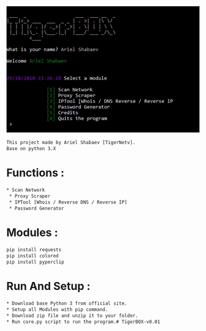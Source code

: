 ![TigerBOX v0.01](https://github.com/TigerNetv/TigerBOX-v0.01/blob/main/picture.jpg)

```
This project made by Ariel Shabaev [TigerNetv].
Base on python 3.X
```
# Functions :
```
* Scan Network
 * Proxy Scraper
 * IPTool [Whois / Reverse DNS / Reverse IP]
 * Password Generator
```

# Modules :
```
pip install requests
pip install colored
pip install pyperclip
```
 # Run And Setup :
 ```
 * Download base Python 3 from official site.
 * Setup all Modules with pip command.
 * Download zip file and unzip it to your folder.
 * Run core.py script to run the program.# TigerBOX-v0.01
```
